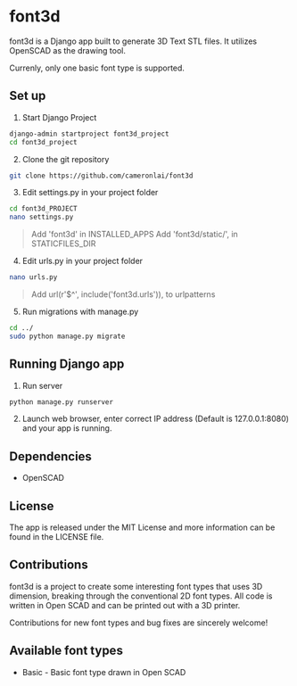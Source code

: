 # font3d

font3d is a Django app built to generate 3D Text STL files. 
It utilizes OpenSCAD as the drawing tool.

Currenly, only one basic font type is supported.

## Set up

1. Start Django Project 

  ``` bash
  django-admin startproject font3d_project
  cd font3d_project
  ```

2. Clone the git repository

  ``` bash
  git clone https://github.com/cameronlai/font3d
  ```
  
3. Edit settings.py in your project folder

  ``` bash
  cd font3d_PROJECT
  nano settings.py
  ```

  > Add 'font3d' in INSTALLED_APPS
  > Add 'font3d/static/', in STATICFILES_DIR

4. Edit urls.py in your project folder 
  
  ``` bash
  nano urls.py
  ```

  > Add url(r'$^', include('font3d.urls')), to urlpatterns
  

5. Run migrations with manage.py

  ``` bash
  cd ../
  sudo python manage.py migrate
  ```

## Running Django app

1. Run server

  ``` bash
  python manage.py runserver
  ```

2. Launch web browser, enter correct IP address (Default is 127.0.0.1:8080) and your app is running.

## Dependencies

- OpenSCAD

## License

The app is released under the MIT License and more information can be found in the LICENSE file.

## Contributions

font3d is a project to create some interesting font types that uses 3D dimension, breaking through the conventional 2D font types. All code is written in Open SCAD and can be printed out with a 3D printer. 

Contributions for new font types and bug fixes are sincerely welcome!

## Available font types

- Basic - Basic font type drawn in Open SCAD
